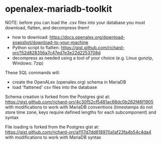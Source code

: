 # openalex-mariadb-toolkit

NOTE: before you can load the .csv files into your database you must download, flatten, and decompress them!
- how to download: https://docs.openalex.org/download-snapshot/download-to-your-machine
- Python script to flatten: https://gist.github.com/richard-orr/152d828356a7c47ed7e3e22d2253708d
- decompress as needed using a tool of your choice (e.g. Linux gunzip, Windows: 7zip)

These SQL commands will:
- create the OpenALex (openalex.org) schema in MariaDB
- load 'flattened' csv files into the database

Schema creation is forked from the Postgres gist at: https://gist.github.com/richard-orr/4c30f52cf5481ac68dc0b282f46f1905 with modifications to work with MariaDB conventions (timestamps do not store time zone, keys require defined lengths for each subcomponent) and syntax

File loading is forked from the Postgres gist at: https://gist.github.com/richard-orr/a1117d7dd618970a1af23fa4b54c4da4 with modifications to work with MariaDB syntax
